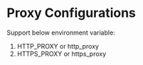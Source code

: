 # Proxy Configurations

Support below environment variable:

1. HTTP_PROXY or http_proxy
2. HTTPS_PROXY or https_proxy
